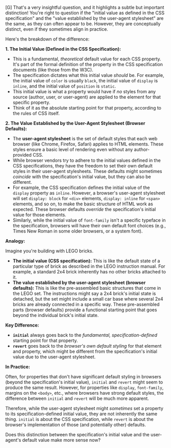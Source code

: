 [G] That's a very insightful question, and it highlights a subtle but important distinction! You're right to question if the "initial value as defined in the CSS specification" and the "value established by the user-agent stylesheet" are the same, as they can often appear to be. However, they are conceptually distinct, even if they sometimes align in practice.

Here's the breakdown of the difference:

**1. The Initial Value (Defined in the CSS Specification):**

* This is a fundamental, *theoretical* default value for each CSS property. It's part of the formal definition of the property in the CSS specification documents (like those from the W3C).
* The specification dictates what this initial value *should* be. For example, the initial value of `color` is usually `black`, the initial value of `display` is `inline`, and the initial value of `position` is `static`.
* This initial value is what a property would have if *no* styles from any source (author, user, or user-agent) are applied to the element for that specific property.
* Think of it as the absolute starting point for that property, according to the rules of CSS itself.

**2. The Value Established by the User-Agent Stylesheet (Browser Defaults):**

* The **user-agent stylesheet** is the set of default styles that each web browser (like Chrome, Firefox, Safari) applies to HTML elements. These styles ensure a basic level of rendering even without any author-provided CSS.
* While browser vendors try to adhere to the initial values defined in the CSS specifications, they have the freedom to set their own default styles in their user-agent stylesheets. These defaults might sometimes *coincide* with the specification's initial value, but they can also be different.
* For example, the CSS specification defines the initial value of the `display` property as `inline`. However, a browser's user-agent stylesheet will set `display: block` for `<div>` elements, `display: inline` for `<span>` elements, and so on, to make the basic structure of HTML work as expected. These browser defaults *override* the specification's initial value for those elements.
* Similarly, while the initial value of `font-family` isn't a specific typeface in the specification, browsers will have their own default font choices (e.g., Times New Roman in some older browsers, or a system font).

**Analogy:**

Imagine you're building with LEGO bricks.

* **The initial value (CSS specification):** This is like the default state of a particular type of brick as described in the LEGO instruction manual. For example, a standard 2x4 brick inherently has no other bricks attached to it.
* **The value established by the user-agent stylesheet (browser defaults):** This is like the pre-assembled basic structures that come in the LEGO set. The instructions might say a 2x4 brick's initial state is detached, but the set might include a small car base where several 2x4 bricks are already connected in a specific way. These pre-assembled parts (browser defaults) provide a functional starting point that goes beyond the individual brick's initial state.

**Key Difference:**

* **`initial`** always goes back to the *fundamental, specification-defined* starting point for that property.
* **`revert`** goes back to the *browser's own default styling* for that element and property, which might be different from the specification's initial value due to the user-agent stylesheet.

**In Practice:**

Often, for properties that don't have significant default styling in browsers (beyond the specification's initial value), `initial` and `revert` might seem to produce the same result. However, for properties like `display`, `font-family`, margins on the `<body>`, etc., where browsers have strong default styles, the difference between `initial` and `revert` will be much more apparent.

Therefore, while the user-agent stylesheet might *sometimes* set a property to its specification-defined initial value, they are not inherently the same thing. `initial` is about the CSS specification, while `revert` is about the browser's implementation of those (and potentially other) defaults.

Does this distinction between the specification's initial value and the user-agent's default value make more sense now?
